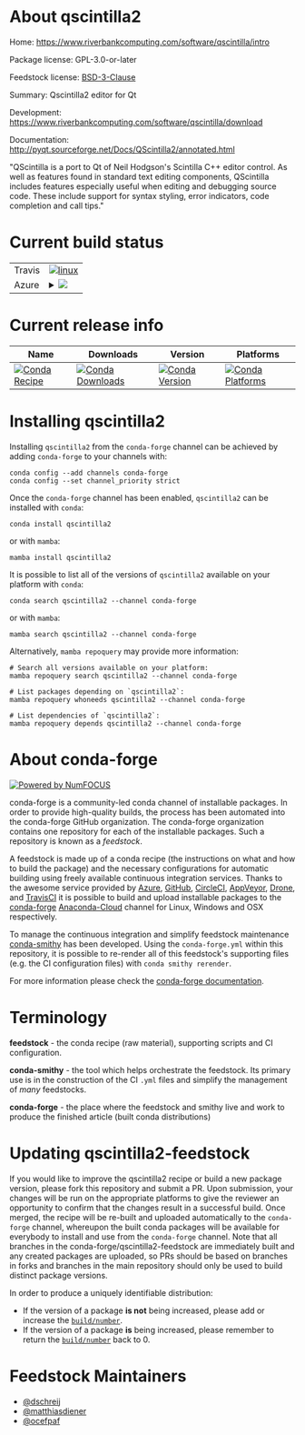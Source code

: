 About qscintilla2
=================

Home: https://www.riverbankcomputing.com/software/qscintilla/intro

Package license: GPL-3.0-or-later

Feedstock license: [BSD-3-Clause](https://github.com/conda-forge/qscintilla2-feedstock/blob/main/LICENSE.txt)

Summary: Qscintilla2 editor for Qt

Development: https://www.riverbankcomputing.com/software/qscintilla/download

Documentation: http://pyqt.sourceforge.net/Docs/QScintilla2/annotated.html

"QScintilla is a port to Qt of Neil Hodgson's Scintilla C++ editor control.
As well as features found in standard text editing components, QScintilla
includes features especially useful when editing and debugging source code.
These include support for syntax styling, error indicators, code completion and call tips."


Current build status
====================


<table><tr>
    <td>Travis</td>
    <td>
      <a href="https://app.travis-ci.com/conda-forge/qscintilla2-feedstock">
        <img alt="linux" src="https://img.shields.io/travis/com/conda-forge/qscintilla2-feedstock/main.svg?label=Linux">
      </a>
    </td>
  </tr>
    
  <tr>
    <td>Azure</td>
    <td>
      <details>
        <summary>
          <a href="https://dev.azure.com/conda-forge/feedstock-builds/_build/latest?definitionId=5423&branchName=main">
            <img src="https://dev.azure.com/conda-forge/feedstock-builds/_apis/build/status/qscintilla2-feedstock?branchName=main">
          </a>
        </summary>
        <table>
          <thead><tr><th>Variant</th><th>Status</th></tr></thead>
          <tbody><tr>
              <td>linux_64_python3.10.____cpython</td>
              <td>
                <a href="https://dev.azure.com/conda-forge/feedstock-builds/_build/latest?definitionId=5423&branchName=main">
                  <img src="https://dev.azure.com/conda-forge/feedstock-builds/_apis/build/status/qscintilla2-feedstock?branchName=main&jobName=linux&configuration=linux_64_python3.10.____cpython" alt="variant">
                </a>
              </td>
            </tr><tr>
              <td>linux_64_python3.7.____cpython</td>
              <td>
                <a href="https://dev.azure.com/conda-forge/feedstock-builds/_build/latest?definitionId=5423&branchName=main">
                  <img src="https://dev.azure.com/conda-forge/feedstock-builds/_apis/build/status/qscintilla2-feedstock?branchName=main&jobName=linux&configuration=linux_64_python3.7.____cpython" alt="variant">
                </a>
              </td>
            </tr><tr>
              <td>linux_64_python3.8.____cpython</td>
              <td>
                <a href="https://dev.azure.com/conda-forge/feedstock-builds/_build/latest?definitionId=5423&branchName=main">
                  <img src="https://dev.azure.com/conda-forge/feedstock-builds/_apis/build/status/qscintilla2-feedstock?branchName=main&jobName=linux&configuration=linux_64_python3.8.____cpython" alt="variant">
                </a>
              </td>
            </tr><tr>
              <td>linux_64_python3.9.____cpython</td>
              <td>
                <a href="https://dev.azure.com/conda-forge/feedstock-builds/_build/latest?definitionId=5423&branchName=main">
                  <img src="https://dev.azure.com/conda-forge/feedstock-builds/_apis/build/status/qscintilla2-feedstock?branchName=main&jobName=linux&configuration=linux_64_python3.9.____cpython" alt="variant">
                </a>
              </td>
            </tr><tr>
              <td>linux_aarch64_python3.10.____cpython</td>
              <td>
                <a href="https://dev.azure.com/conda-forge/feedstock-builds/_build/latest?definitionId=5423&branchName=main">
                  <img src="https://dev.azure.com/conda-forge/feedstock-builds/_apis/build/status/qscintilla2-feedstock?branchName=main&jobName=linux&configuration=linux_aarch64_python3.10.____cpython" alt="variant">
                </a>
              </td>
            </tr><tr>
              <td>linux_aarch64_python3.7.____cpython</td>
              <td>
                <a href="https://dev.azure.com/conda-forge/feedstock-builds/_build/latest?definitionId=5423&branchName=main">
                  <img src="https://dev.azure.com/conda-forge/feedstock-builds/_apis/build/status/qscintilla2-feedstock?branchName=main&jobName=linux&configuration=linux_aarch64_python3.7.____cpython" alt="variant">
                </a>
              </td>
            </tr><tr>
              <td>linux_aarch64_python3.8.____cpython</td>
              <td>
                <a href="https://dev.azure.com/conda-forge/feedstock-builds/_build/latest?definitionId=5423&branchName=main">
                  <img src="https://dev.azure.com/conda-forge/feedstock-builds/_apis/build/status/qscintilla2-feedstock?branchName=main&jobName=linux&configuration=linux_aarch64_python3.8.____cpython" alt="variant">
                </a>
              </td>
            </tr><tr>
              <td>linux_aarch64_python3.9.____cpython</td>
              <td>
                <a href="https://dev.azure.com/conda-forge/feedstock-builds/_build/latest?definitionId=5423&branchName=main">
                  <img src="https://dev.azure.com/conda-forge/feedstock-builds/_apis/build/status/qscintilla2-feedstock?branchName=main&jobName=linux&configuration=linux_aarch64_python3.9.____cpython" alt="variant">
                </a>
              </td>
            </tr><tr>
              <td>osx_64_python3.10.____cpython</td>
              <td>
                <a href="https://dev.azure.com/conda-forge/feedstock-builds/_build/latest?definitionId=5423&branchName=main">
                  <img src="https://dev.azure.com/conda-forge/feedstock-builds/_apis/build/status/qscintilla2-feedstock?branchName=main&jobName=osx&configuration=osx_64_python3.10.____cpython" alt="variant">
                </a>
              </td>
            </tr><tr>
              <td>osx_64_python3.7.____cpython</td>
              <td>
                <a href="https://dev.azure.com/conda-forge/feedstock-builds/_build/latest?definitionId=5423&branchName=main">
                  <img src="https://dev.azure.com/conda-forge/feedstock-builds/_apis/build/status/qscintilla2-feedstock?branchName=main&jobName=osx&configuration=osx_64_python3.7.____cpython" alt="variant">
                </a>
              </td>
            </tr><tr>
              <td>osx_64_python3.8.____cpython</td>
              <td>
                <a href="https://dev.azure.com/conda-forge/feedstock-builds/_build/latest?definitionId=5423&branchName=main">
                  <img src="https://dev.azure.com/conda-forge/feedstock-builds/_apis/build/status/qscintilla2-feedstock?branchName=main&jobName=osx&configuration=osx_64_python3.8.____cpython" alt="variant">
                </a>
              </td>
            </tr><tr>
              <td>osx_64_python3.9.____cpython</td>
              <td>
                <a href="https://dev.azure.com/conda-forge/feedstock-builds/_build/latest?definitionId=5423&branchName=main">
                  <img src="https://dev.azure.com/conda-forge/feedstock-builds/_apis/build/status/qscintilla2-feedstock?branchName=main&jobName=osx&configuration=osx_64_python3.9.____cpython" alt="variant">
                </a>
              </td>
            </tr><tr>
              <td>osx_arm64_python3.10.____cpython</td>
              <td>
                <a href="https://dev.azure.com/conda-forge/feedstock-builds/_build/latest?definitionId=5423&branchName=main">
                  <img src="https://dev.azure.com/conda-forge/feedstock-builds/_apis/build/status/qscintilla2-feedstock?branchName=main&jobName=osx&configuration=osx_arm64_python3.10.____cpython" alt="variant">
                </a>
              </td>
            </tr><tr>
              <td>osx_arm64_python3.8.____cpython</td>
              <td>
                <a href="https://dev.azure.com/conda-forge/feedstock-builds/_build/latest?definitionId=5423&branchName=main">
                  <img src="https://dev.azure.com/conda-forge/feedstock-builds/_apis/build/status/qscintilla2-feedstock?branchName=main&jobName=osx&configuration=osx_arm64_python3.8.____cpython" alt="variant">
                </a>
              </td>
            </tr><tr>
              <td>osx_arm64_python3.9.____cpython</td>
              <td>
                <a href="https://dev.azure.com/conda-forge/feedstock-builds/_build/latest?definitionId=5423&branchName=main">
                  <img src="https://dev.azure.com/conda-forge/feedstock-builds/_apis/build/status/qscintilla2-feedstock?branchName=main&jobName=osx&configuration=osx_arm64_python3.9.____cpython" alt="variant">
                </a>
              </td>
            </tr><tr>
              <td>win_64_python3.10.____cpython</td>
              <td>
                <a href="https://dev.azure.com/conda-forge/feedstock-builds/_build/latest?definitionId=5423&branchName=main">
                  <img src="https://dev.azure.com/conda-forge/feedstock-builds/_apis/build/status/qscintilla2-feedstock?branchName=main&jobName=win&configuration=win_64_python3.10.____cpython" alt="variant">
                </a>
              </td>
            </tr><tr>
              <td>win_64_python3.7.____cpython</td>
              <td>
                <a href="https://dev.azure.com/conda-forge/feedstock-builds/_build/latest?definitionId=5423&branchName=main">
                  <img src="https://dev.azure.com/conda-forge/feedstock-builds/_apis/build/status/qscintilla2-feedstock?branchName=main&jobName=win&configuration=win_64_python3.7.____cpython" alt="variant">
                </a>
              </td>
            </tr><tr>
              <td>win_64_python3.8.____cpython</td>
              <td>
                <a href="https://dev.azure.com/conda-forge/feedstock-builds/_build/latest?definitionId=5423&branchName=main">
                  <img src="https://dev.azure.com/conda-forge/feedstock-builds/_apis/build/status/qscintilla2-feedstock?branchName=main&jobName=win&configuration=win_64_python3.8.____cpython" alt="variant">
                </a>
              </td>
            </tr><tr>
              <td>win_64_python3.9.____cpython</td>
              <td>
                <a href="https://dev.azure.com/conda-forge/feedstock-builds/_build/latest?definitionId=5423&branchName=main">
                  <img src="https://dev.azure.com/conda-forge/feedstock-builds/_apis/build/status/qscintilla2-feedstock?branchName=main&jobName=win&configuration=win_64_python3.9.____cpython" alt="variant">
                </a>
              </td>
            </tr>
          </tbody>
        </table>
      </details>
    </td>
  </tr>
</table>

Current release info
====================

| Name | Downloads | Version | Platforms |
| --- | --- | --- | --- |
| [![Conda Recipe](https://img.shields.io/badge/recipe-qscintilla2-green.svg)](https://anaconda.org/conda-forge/qscintilla2) | [![Conda Downloads](https://img.shields.io/conda/dn/conda-forge/qscintilla2.svg)](https://anaconda.org/conda-forge/qscintilla2) | [![Conda Version](https://img.shields.io/conda/vn/conda-forge/qscintilla2.svg)](https://anaconda.org/conda-forge/qscintilla2) | [![Conda Platforms](https://img.shields.io/conda/pn/conda-forge/qscintilla2.svg)](https://anaconda.org/conda-forge/qscintilla2) |

Installing qscintilla2
======================

Installing `qscintilla2` from the `conda-forge` channel can be achieved by adding `conda-forge` to your channels with:

```
conda config --add channels conda-forge
conda config --set channel_priority strict
```

Once the `conda-forge` channel has been enabled, `qscintilla2` can be installed with `conda`:

```
conda install qscintilla2
```

or with `mamba`:

```
mamba install qscintilla2
```

It is possible to list all of the versions of `qscintilla2` available on your platform with `conda`:

```
conda search qscintilla2 --channel conda-forge
```

or with `mamba`:

```
mamba search qscintilla2 --channel conda-forge
```

Alternatively, `mamba repoquery` may provide more information:

```
# Search all versions available on your platform:
mamba repoquery search qscintilla2 --channel conda-forge

# List packages depending on `qscintilla2`:
mamba repoquery whoneeds qscintilla2 --channel conda-forge

# List dependencies of `qscintilla2`:
mamba repoquery depends qscintilla2 --channel conda-forge
```


About conda-forge
=================

[![Powered by
NumFOCUS](https://img.shields.io/badge/powered%20by-NumFOCUS-orange.svg?style=flat&colorA=E1523D&colorB=007D8A)](https://numfocus.org)

conda-forge is a community-led conda channel of installable packages.
In order to provide high-quality builds, the process has been automated into the
conda-forge GitHub organization. The conda-forge organization contains one repository
for each of the installable packages. Such a repository is known as a *feedstock*.

A feedstock is made up of a conda recipe (the instructions on what and how to build
the package) and the necessary configurations for automatic building using freely
available continuous integration services. Thanks to the awesome service provided by
[Azure](https://azure.microsoft.com/en-us/services/devops/), [GitHub](https://github.com/),
[CircleCI](https://circleci.com/), [AppVeyor](https://www.appveyor.com/),
[Drone](https://cloud.drone.io/welcome), and [TravisCI](https://travis-ci.com/)
it is possible to build and upload installable packages to the
[conda-forge](https://anaconda.org/conda-forge) [Anaconda-Cloud](https://anaconda.org/)
channel for Linux, Windows and OSX respectively.

To manage the continuous integration and simplify feedstock maintenance
[conda-smithy](https://github.com/conda-forge/conda-smithy) has been developed.
Using the ``conda-forge.yml`` within this repository, it is possible to re-render all of
this feedstock's supporting files (e.g. the CI configuration files) with ``conda smithy rerender``.

For more information please check the [conda-forge documentation](https://conda-forge.org/docs/).

Terminology
===========

**feedstock** - the conda recipe (raw material), supporting scripts and CI configuration.

**conda-smithy** - the tool which helps orchestrate the feedstock.
                   Its primary use is in the construction of the CI ``.yml`` files
                   and simplify the management of *many* feedstocks.

**conda-forge** - the place where the feedstock and smithy live and work to
                  produce the finished article (built conda distributions)


Updating qscintilla2-feedstock
==============================

If you would like to improve the qscintilla2 recipe or build a new
package version, please fork this repository and submit a PR. Upon submission,
your changes will be run on the appropriate platforms to give the reviewer an
opportunity to confirm that the changes result in a successful build. Once
merged, the recipe will be re-built and uploaded automatically to the
`conda-forge` channel, whereupon the built conda packages will be available for
everybody to install and use from the `conda-forge` channel.
Note that all branches in the conda-forge/qscintilla2-feedstock are
immediately built and any created packages are uploaded, so PRs should be based
on branches in forks and branches in the main repository should only be used to
build distinct package versions.

In order to produce a uniquely identifiable distribution:
 * If the version of a package **is not** being increased, please add or increase
   the [``build/number``](https://docs.conda.io/projects/conda-build/en/latest/resources/define-metadata.html#build-number-and-string).
 * If the version of a package **is** being increased, please remember to return
   the [``build/number``](https://docs.conda.io/projects/conda-build/en/latest/resources/define-metadata.html#build-number-and-string)
   back to 0.

Feedstock Maintainers
=====================

* [@dschreij](https://github.com/dschreij/)
* [@matthiasdiener](https://github.com/matthiasdiener/)
* [@ocefpaf](https://github.com/ocefpaf/)

